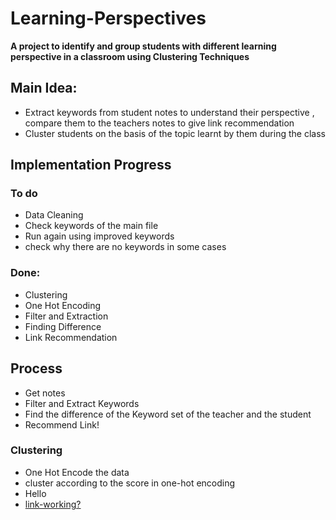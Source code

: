 # Learning-Perspectives

**A project to identify and group students with different learning perspective in a classroom using Clustering Techniques**

## Main Idea:

- Extract keywords from student notes to understand their perspective , compare them to the teachers notes to give link recommendation
- Cluster students on the basis of the topic learnt by them during the class 

## Implementation Progress

### To do

- Data Cleaning
 - Check keywords of the main file
 - Run again using improved keywords
 - check why there are no keywords in some cases

### Done:

- Clustering
- One Hot Encoding
- Filter and Extraction
- Finding Difference
- Link Recommendation

## Process

- Get notes
- Filter and Extract Keywords
- Find the difference of the Keyword set of the teacher and the student
- Recommend Link!

### Clustering

- One Hot Encode the data
- cluster according to the score in one-hot encoding
- Hello
- [link-working?](www.google.com)

